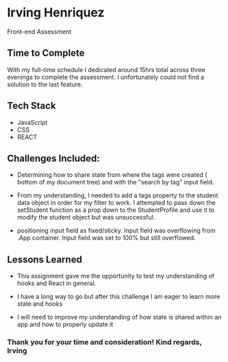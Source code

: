 # Irving Henriquez

Front-end Assessment

## Time to Complete

With my full-time schedule I dedicated around 15hrs total across three evenings to complete the assessment. I unfortunately could not find a solution to the last feature.

## Tech Stack

- JavaScript
- CSS
- REACT

## Challenges Included:

- Determining how to share state from where the tags were created ( bottom of my document tree) and with the "search by tag" input field.

- From my understanding, I needed to add a tags property to the student data object in order for my filter to work. I attempted to pass down the setStudent function as a prop down to the StudentProfile and use it to modify the student object but was unsuccessful.

- positioning input field as fixed/sticky. Input field was overflowing from .App container. Input field was set to 100% but still overflowed.

## Lessons Learned

- This assignment gave me the opportunity to test my understanding of hooks and React in general.

- I have a long way to go but after this challenge I am eager to learn more state and hooks

- I will need to improve my understanding of how state is shared within an app and how to properly update it

### Thank you for your time and consideration! Kind regards, Irving
